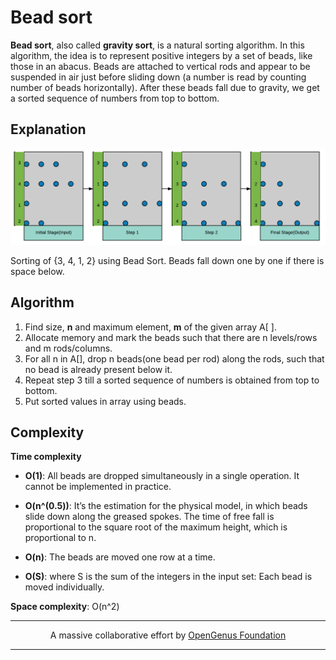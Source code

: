 # Bead sort
**Bead sort**, also called **gravity sort**, is a natural sorting algorithm. 
In this algorithm, the idea is to represent positive integers by a set of beads, like those in an abacus. Beads are attached to vertical rods and appear to be suspended in air just before sliding down (a number is read by counting number of beads horizontally). After these beads fall due to gravity, we get a sorted sequence of numbers from top to bottom.

## Explanation

![image1](https://raw.githubusercontent.com/pooyahatami/Algorithm-Sort-Bead/master/img/Blank-ERD-Data-Flow-Page-1.png)

Sorting of {3, 4, 1, 2} using Bead Sort. Beads fall down one by one if there is space below.

## Algorithm
1. Find size, **n** and maximum element, **m** of the given array A[ ].
2. Allocate memory and mark the beads such that there are n levels/rows and m rods/columns.
3. For all n in A[], drop n beads(one bead per rod) along the rods, such that no bead is already present below it.
4. Repeat step 3 till a sorted sequence of numbers is obtained from top to bottom.
5. Put sorted values in array using beads.


## Complexity
**Time complexity**
- **O(1)**: All beads are dropped simultaneously in a single operation. It cannot be implemented in practice.

- **O(n^(0.5))**: It’s the estimation for the physical model, in which beads slide down along the greased spokes. The time of free fall is proportional to the square root of the maximum height, which is proportional to n.

- **O(n)**: The beads are moved one row at a time.
- **O(S)**: where S is the sum of the integers in the input set: Each bead is moved individually. 

**Space complexity**: O(n^2)


---
<p align="center">
	A massive collaborative effort by <a href="https://github.com/OpenGenus/cosmos">OpenGenus Foundation</a> 
</p>

---